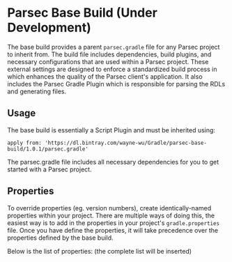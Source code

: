 # Parsec Base Build (Under Development)
The base build provides a parent `parsec.gradle` file for any Parsec project to inherit from. The build file includes
dependencies, build plugins, and necessary configurations that are used within a Parsec project. These external settings
are designed to enforce a standardized build process in which enhances the quality of the Parsec client's application.
It also includes the Parsec Gradle Plugin which is responsible for parsing the RDLs and generating files.

## Usage
The base build is essentially a Script Plugin and must be inherited using:
```
apply from: 'https://dl.bintray.com/wayne-wu/Gradle/parsec-base-build/1.0.1/parsec.gradle'
```

The parsec.gradle file includes all necessary dependencies for you to get started with a Parsec project.

## Properties
To override properties (eg. version numbers), create identically-named properties within your project. There are multiple
ways of doing this, the easiest way is to add in the properties in your project's `gradle.properties` file. Once you have
define the properties, it will take precedence over the properties defined by the base build.

Below is the list of properties: (the complete list will be inserted)

